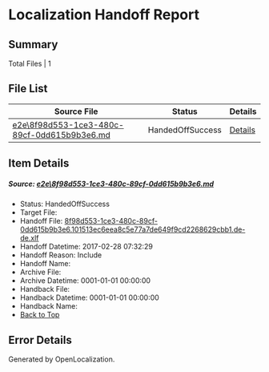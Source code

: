 # <a name='report-top'></a> Localization Handoff Report

## Summary
 Total Files | 1

## File List
 Source File | Status | Details 
 ----------- | ------ | ------- 
 [e2e\8f98d553-1ce3-480c-89cf-0dd615b9b3e6.md](https://github.com/OpenLocalizationTestOrg/ol-test4/blob/f9e6529fdca62dc5ea17d3dc1b9018a431f07841/e2e/8f98d553-1ce3-480c-89cf-0dd615b9b3e6.md) | HandedOffSuccess | [Details](#d14d610ad1d32f80c3473c7cdb2a0c449bd115f83)

## Item Details
##### <a name='d14d610ad1d32f80c3473c7cdb2a0c449bd115f83'></a> Source: [e2e\8f98d553-1ce3-480c-89cf-0dd615b9b3e6.md](https://github.com/OpenLocalizationTestOrg/ol-test4/blob/f9e6529fdca62dc5ea17d3dc1b9018a431f07841/e2e/8f98d553-1ce3-480c-89cf-0dd615b9b3e6.md)
* Status: HandedOffSuccess
* Target File: 
* Handoff File: [8f98d553-1ce3-480c-89cf-0dd615b9b3e6.101513ec6eea8c5e77a7de649f9cd2268629cbb1.de-de.xlf](https://github.com/OpenLocalizationTestOrg/ol-test4-handoff/blob/f4beecb04b3cfa70cf23551f6d99563b7b8ba010/ol-handoff/OpenLocalizationTestOrg/ol-test4-dede/xinjiang/ht/8f98d553-1ce3-480c-89cf-0dd615b9b3e6.101513ec6eea8c5e77a7de649f9cd2268629cbb1.de-de.xlf)
* Handoff Datetime: 2017-02-28 07:32:29
* Handoff Reason: Include
* Handoff Name: 
* Archive File: 
* Archive Datetime: 0001-01-01 00:00:00
* Handback File: 
* Handback Datetime: 0001-01-01 00:00:00
* Handback Name: 
* [Back to Top](#report-top)


## Error Details

Generated by OpenLocalization.
